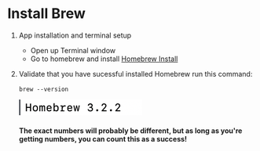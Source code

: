 # Install Brew
1. App installation and terminal setup
    * Open up Terminal window
    * Go to homebrew and install [Homebrew Install](https://brew.sh/)

2. Validate that you have sucessful installed Homebrew run this command:
    ``` 
    brew --version
    ```
    ![](assets/homebrew-validate.png)

    #### The exact numbers will probably be different, but as long as you're getting numbers, you can count this as a success!

